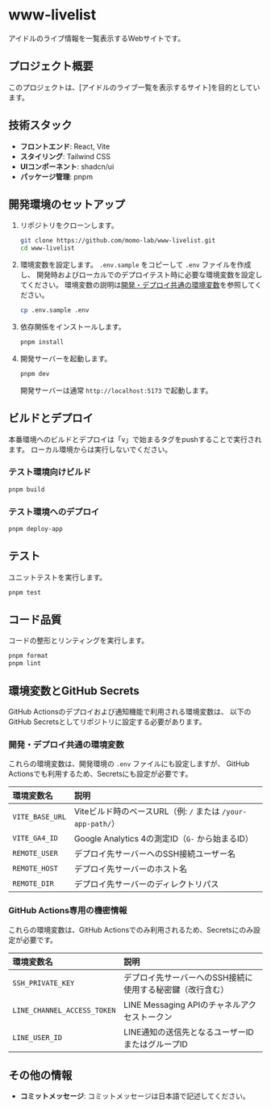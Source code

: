 # www-livelist

アイドルのライブ情報を一覧表示するWebサイトです。

## プロジェクト概要

このプロジェクトは、[アイドルのライブ一覧を表示するサイト]を目的としています。

## 技術スタック

- **フロントエンド**: React, Vite
- **スタイリング**: Tailwind CSS
- **UIコンポーネント**: shadcn/ui
- **パッケージ管理**: pnpm

## 開発環境のセットアップ

1.  リポジトリをクローンします。
    ```bash
    git clone https://github.com/momo-lab/www-livelist.git
    cd www-livelist
    ```
2.  環境変数を設定します。
    `.env.sample` をコピーして `.env` ファイルを作成し、
    開発時およびローカルでのデプロイテスト時に必要な環境変数を設定してください。
    環境変数の説明は[開発・デプロイ共通の環境変数](#開発・デプロイ共通の環境変数)を参照してください。
    ```bash
    cp .env.sample .env
    ```
3.  依存関係をインストールします。
    ```bash
    pnpm install
    ```
4.  開発サーバーを起動します。
    ```bash
    pnpm dev
    ```
    開発サーバーは通常 `http://localhost:5173` で起動します。

## ビルドとデプロイ

本番環境へのビルドとデプロイは「v」で始まるタグをpushすることで実行されます。
ローカル環境からは実行しないでください。

### テスト環境向けビルド

```bash
pnpm build
```

### テスト環境へのデプロイ

```bash
pnpm deploy-app
```

## テスト

ユニットテストを実行します。

```bash
pnpm test
```

## コード品質

コードの整形とリンティングを実行します。

```bash
pnpm format
pnpm lint
```

## 環境変数とGitHub Secrets

GitHub Actionsのデプロイおよび通知機能で利用される環境変数は、
以下のGitHub Secretsとしてリポジトリに設定する必要があります。

### 開発・デプロイ共通の環境変数

これらの環境変数は、開発環境の `.env` ファイルにも設定しますが、
GitHub Actionsでも利用するため、Secretsにも設定が必要です。

| 環境変数名      | 説明                                                        |
| :-------------- | :---------------------------------------------------------- |
| `VITE_BASE_URL` | Viteビルド時のベースURL（例: `/` または `/your-app-path/`） |
| `VITE_GA4_ID`   | Google Analytics 4の測定ID（`G-` から始まるID）             |
| `REMOTE_USER`   | デプロイ先サーバーへのSSH接続ユーザー名                     |
| `REMOTE_HOST`   | デプロイ先サーバーのホスト名                                |
| `REMOTE_DIR`    | デプロイ先サーバーのディレクトリパス                        |

### GitHub Actions専用の機密情報

これらの環境変数は、GitHub Actionsでのみ利用されるため、Secretsにのみ設定が必要です。

| 環境変数名                  | 説明                                                      |
| :-------------------------- | :-------------------------------------------------------- |
| `SSH_PRIVATE_KEY`           | デプロイ先サーバーへのSSH接続に使用する秘密鍵（改行含む） |
| `LINE_CHANNEL_ACCESS_TOKEN` | LINE Messaging APIのチャネルアクセストークン              |
| `LINE_USER_ID`              | LINE通知の送信先となるユーザーIDまたはグループID          |

## その他の情報

- **コミットメッセージ**: コミットメッセージは日本語で記述してください。

